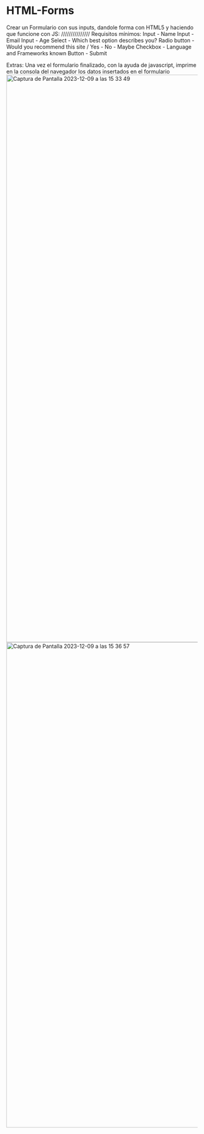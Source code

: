 # HTML-Forms
Crear un Formulario con sus inputs, dandole forma con HTML5 y haciendo que funcione con JS:
///////////////
Requisitos mínimos:
Input - Name
Input - Email
Input - Age
Select - Which best option describes you?
Radio button - Would you recommend this site / Yes - No - Maybe
Checkbox - Language and Frameworks known
Button - Submit


Extras:
Una vez el formulario finalizado, con la ayuda de javascript, imprime en la consola del navegador los datos insertados en el formulario
<img width="1494" alt="Captura de Pantalla 2023-12-09 a las 15 33 49" src="https://github.com/anagarlopez/HTML-Forms/assets/146724647/3bdb6100-e476-47fa-8e38-c153d5c001dc">
<img width="1278" alt="Captura de Pantalla 2023-12-09 a las 15 36 57" src="https://github.com/anagarlopez/HTML-Forms/assets/146724647/a2a5069f-d55e-4f63-8539-ee7aa7166ee0">
